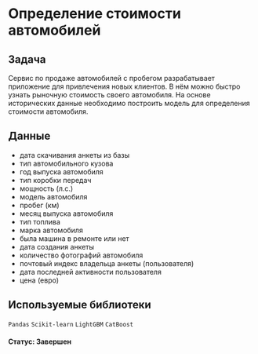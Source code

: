 # Определение стоимости автомобилей

## Задача

Сервис по продаже автомобилей с пробегом  разрабатывает приложение для привлечения новых клиентов. В нём можно быстро узнать рыночную стоимость своего автомобиля. На основе исторических данные необходимо построить модель для определения стоимости автомобиля.

## Данные

- дата скачивания анкеты из базы
- тип автомобильного кузова
- год выпуска автомобиля
- тип коробки передач
- мощность (л.с.)
- модель автомобиля
- пробег (км)
- месяц выпуска автомобиля
- тип топлива
- марка автомобиля
- была машина в ремонте или нет
- дата создания анкеты
- количество фотографий автомобиля
- почтовый индекс владельца анкеты (пользователя)
- дата последней активности пользователя
- цена (евро)

## Используемые библиотеки

`Pandas`  `Scikit-learn`  `LightGBM`  `CatBoost`

#### Статус: Завершен
